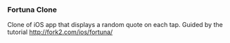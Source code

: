 ### Fortuna Clone

Clone of iOS app that displays a random quote on each tap.
Guided by the tutorial http://fork2.com/ios/fortuna/


